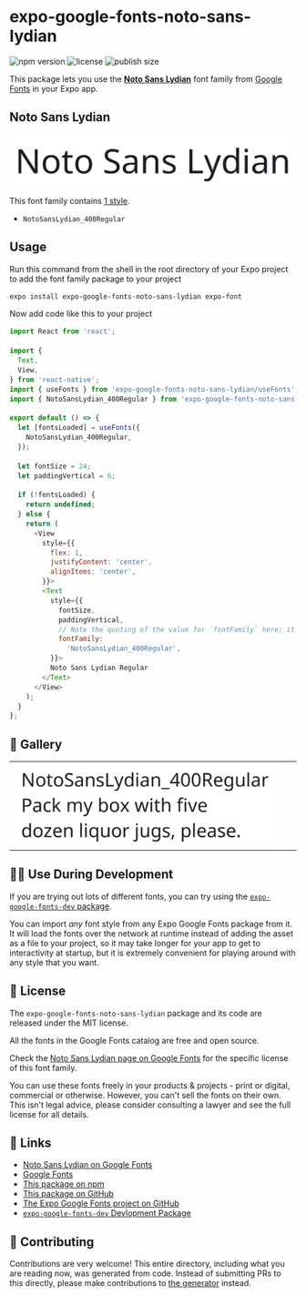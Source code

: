 # expo-google-fonts-noto-sans-lydian

![npm version](https://flat.badgen.net/npm/v/expo-google-fonts-noto-sans-lydian)
![license](https://flat.badgen.net/github/license/expo/google-fonts)
![publish size](https://flat.badgen.net/packagephobia/install/expo-google-fonts-noto-sans-lydian)

This package lets you use the [**Noto Sans Lydian**](https://fonts.google.com/specimen/Noto+Sans+Lydian) font family from [Google Fonts](https://fonts.google.com/) in your Expo app.

## Noto Sans Lydian

![Noto Sans Lydian](./font-family.png)

This font family contains [1 style](#-gallery).

- `NotoSansLydian_400Regular`

## Usage

Run this command from the shell in the root directory of your Expo project to add the font family package to your project
```sh
expo install expo-google-fonts-noto-sans-lydian expo-font
```

Now add code like this to your project
```js
import React from 'react';

import {
  Text,
  View,
} from 'react-native';
import { useFonts } from 'expo-google-fonts-noto-sans-lydian/useFonts';
import { NotoSansLydian_400Regular } from 'expo-google-fonts-noto-sans-lydian/400Regular';

export default () => {
  let [fontsLoaded] = useFonts({
    NotoSansLydian_400Regular,
  });

  let fontSize = 24;
  let paddingVertical = 6;

  if (!fontsLoaded) {
    return undefined;
  } else {
    return (
      <View
        style={{
          flex: 1,
          justifyContent: 'center',
          alignItems: 'center',
        }}>
        <Text
          style={{
            fontSize,
            paddingVertical,
            // Note the quoting of the value for `fontFamily` here; it expects a string!
            fontFamily:
              'NotoSansLydian_400Regular',
          }}>
          Noto Sans Lydian Regular
        </Text>
      </View>
    );
  }
};

```

## 🔡 Gallery


||||
|-|-|-|
|![NotoSansLydian_400Regular](.//400Regular/NotoSansLydian_400Regular.ttf.png)||||


## 👩‍💻 Use During Development

If you are trying out lots of different fonts, you can try using the [`expo-google-fonts-dev` package](https://github.com/freeboub/google-fonts/tree/master/font-packages/dev#readme).

You can import *any* font style from any Expo Google Fonts package from it. It will load the fonts
over the network at runtime instead of adding the asset as a file to your project, so it may take longer
for your app to get to interactivity at startup, but it is extremely convenient
for playing around with any style that you want.

## 📖 License

The `expo-google-fonts-noto-sans-lydian` package and its code are released under the MIT license.

All the fonts in the Google Fonts catalog are free and open source.

Check the [Noto Sans Lydian page on Google Fonts](https://fonts.google.com/specimen/Noto+Sans+Lydian) for the specific license of this font family.

You can use these fonts freely in your products & projects - print or digital, commercial or otherwise. However, you can't sell the fonts on their own. This isn't legal advice, please consider consulting a lawyer and see the full license for all details.

## 🔗 Links

- [Noto Sans Lydian on Google Fonts](https://fonts.google.com/specimen/Noto+Sans+Lydian)
- [Google Fonts](https://fonts.google.com/)
- [This package on npm](https://www.npmjs.com/package/expo-google-fonts-noto-sans-lydian)
- [This package on GitHub](https://github.com/freeboub/google-fonts/tree/master/font-packages/noto-sans-lydian)
- [The Expo Google Fonts project on GitHub](https://github.com/freeboub/google-fonts)
- [`expo-google-fonts-dev` Devlopment Package](https://github.com/freeboub/google-fonts/tree/master/font-packages/dev)

## 🤝 Contributing

Contributions are very welcome! This entire directory, including what you are reading now, was generated from code. Instead of submitting PRs to this directly, please make contributions to [the generator](https://github.com/freeboub/google-fonts/tree/master/packages/generator) instead.
